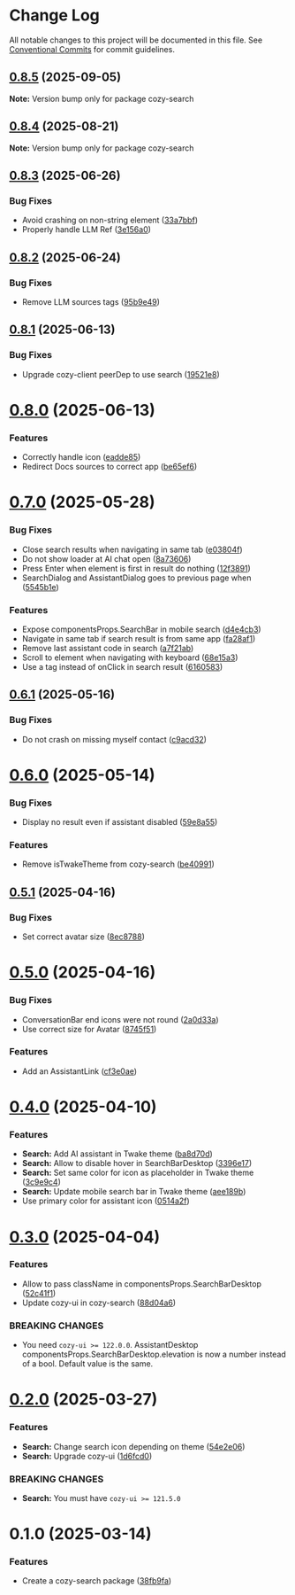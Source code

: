 # Change Log

All notable changes to this project will be documented in this file.
See [Conventional Commits](https://conventionalcommits.org) for commit guidelines.

## [0.8.5](https://github.com/cozy/cozy-libs/compare/cozy-search@0.8.4...cozy-search@0.8.5) (2025-09-05)

**Note:** Version bump only for package cozy-search

## [0.8.4](https://github.com/cozy/cozy-libs/compare/cozy-search@0.8.3...cozy-search@0.8.4) (2025-08-21)

**Note:** Version bump only for package cozy-search

## [0.8.3](https://github.com/cozy/cozy-libs/compare/cozy-search@0.8.2...cozy-search@0.8.3) (2025-06-26)

### Bug Fixes

- Avoid crashing on non-string element ([33a7bbf](https://github.com/cozy/cozy-libs/commit/33a7bbff87cb5fafd57e69339aa484f4ddb990f3))
- Properly handle LLM Ref ([3e156a0](https://github.com/cozy/cozy-libs/commit/3e156a0b5aee0c1910ae4366684334ed056d0d5e))

## [0.8.2](https://github.com/cozy/cozy-libs/compare/cozy-search@0.8.1...cozy-search@0.8.2) (2025-06-24)

### Bug Fixes

- Remove LLM sources tags ([95b9e49](https://github.com/cozy/cozy-libs/commit/95b9e497c47d951be686ff7e2895533d474861e3))

## [0.8.1](https://github.com/cozy/cozy-libs/compare/cozy-search@0.8.0...cozy-search@0.8.1) (2025-06-13)

### Bug Fixes

- Upgrade cozy-client peerDep to use search ([19521e8](https://github.com/cozy/cozy-libs/commit/19521e88f31c37f7776c0d3279d227c2d99a3271))

# [0.8.0](https://github.com/cozy/cozy-libs/compare/cozy-search@0.7.0...cozy-search@0.8.0) (2025-06-13)

### Features

- Correctly handle icon ([eadde85](https://github.com/cozy/cozy-libs/commit/eadde85752c6ede6217bc4fa435cdcee736cccfd))
- Redirect Docs sources to correct app ([be65ef6](https://github.com/cozy/cozy-libs/commit/be65ef68525381577d278343fd216da0f6f6416c))

# [0.7.0](https://github.com/cozy/cozy-libs/compare/cozy-search@0.6.1...cozy-search@0.7.0) (2025-05-28)

### Bug Fixes

- Close search results when navigating in same tab ([e03804f](https://github.com/cozy/cozy-libs/commit/e03804fcbd4c80c1a52be511ad2723b4a2a6eac2))
- Do not show loader at AI chat open ([8a73606](https://github.com/cozy/cozy-libs/commit/8a736065a4200e5a4831a01998529fb76b8c6107))
- Press Enter when element is first in result do nothing ([12f3891](https://github.com/cozy/cozy-libs/commit/12f3891971a85e827dca7437ba9a3d39444c2c61))
- SearchDialog and AssistantDialog goes to previous page when ([5545b1e](https://github.com/cozy/cozy-libs/commit/5545b1e4210db7878532a28ee7c0fe3c59659315))

### Features

- Expose componentsProps.SearchBar in mobile search ([d4e4cb3](https://github.com/cozy/cozy-libs/commit/d4e4cb317e3535df6fc00d5b5f816c7e8e0a68c5))
- Navigate in same tab if search result is from same app ([fa28af1](https://github.com/cozy/cozy-libs/commit/fa28af13cee580874a1a4dd9011615128e602c0a))
- Remove last assistant code in search ([a7f21ab](https://github.com/cozy/cozy-libs/commit/a7f21abe0e91dddb205d05a86a0bebc8d8c6619f))
- Scroll to element when navigating with keyboard ([68e15a3](https://github.com/cozy/cozy-libs/commit/68e15a3ac45d8e0af5c8f4238cea4b017921ea58))
- Use a tag instead of onClick in search result ([6160583](https://github.com/cozy/cozy-libs/commit/6160583e1303b64cbc89cf0c42cd545a651c21c6))

## [0.6.1](https://github.com/cozy/cozy-libs/compare/cozy-search@0.6.0...cozy-search@0.6.1) (2025-05-16)

### Bug Fixes

- Do not crash on missing myself contact ([c9acd32](https://github.com/cozy/cozy-libs/commit/c9acd325d871e6c3df9d2bf82209d09bc059551b))

# [0.6.0](https://github.com/cozy/cozy-libs/compare/cozy-search@0.5.1...cozy-search@0.6.0) (2025-05-14)

### Bug Fixes

- Display no result even if assistant disabled ([59e8a55](https://github.com/cozy/cozy-libs/commit/59e8a55503ab74fbc448f231ec45eac008eff941))

### Features

- Remove isTwakeTheme from cozy-search ([be40991](https://github.com/cozy/cozy-libs/commit/be409919551c3e78b15bfbc50c4994fa56d2922c))

## [0.5.1](https://github.com/cozy/cozy-libs/compare/cozy-search@0.5.0...cozy-search@0.5.1) (2025-04-16)

### Bug Fixes

- Set correct avatar size ([8ec8788](https://github.com/cozy/cozy-libs/commit/8ec87883250eeadf72b4468b72d7e93354117aa6))

# [0.5.0](https://github.com/cozy/cozy-libs/compare/cozy-search@0.4.0...cozy-search@0.5.0) (2025-04-16)

### Bug Fixes

- ConversationBar end icons were not round ([2a0d33a](https://github.com/cozy/cozy-libs/commit/2a0d33a8c61ac2146cf4dd0268b3bca89b522c4b))
- Use correct size for Avatar ([8745f51](https://github.com/cozy/cozy-libs/commit/8745f5118d0e6a7583bc02658160744984be93c7))

### Features

- Add an AssistantLink ([cf3e0ae](https://github.com/cozy/cozy-libs/commit/cf3e0ae3e1483fba93683f797187af1aca75528e))

# [0.4.0](https://github.com/cozy/cozy-libs/compare/cozy-search@0.3.0...cozy-search@0.4.0) (2025-04-10)

### Features

- **Search:** Add AI assistant in Twake theme ([ba8d70d](https://github.com/cozy/cozy-libs/commit/ba8d70d0e56c502d7e1cba9546094aeecc02d54d))
- **Search:** Allow to disable hover in SearchBarDesktop ([3396e17](https://github.com/cozy/cozy-libs/commit/3396e1787de2b4d2ff37dce5f3f84713c8687247))
- **Search:** Set same color for icon as placeholder in Twake theme ([3c9e9c4](https://github.com/cozy/cozy-libs/commit/3c9e9c4068d3c53651a19e16c83362fe261a3781))
- **Search:** Update mobile search bar in Twake theme ([aee189b](https://github.com/cozy/cozy-libs/commit/aee189bf4e6eb0ce6c9e63585b55c04991438e8a))
- Use primary color for assistant icon ([0514a2f](https://github.com/cozy/cozy-libs/commit/0514a2f757b8f111b65223df6c554a5183ea0e0d))

# [0.3.0](https://github.com/cozy/cozy-libs/compare/cozy-search@0.2.0...cozy-search@0.3.0) (2025-04-04)

### Features

- Allow to pass className in componentsProps.SearchBarDesktop ([52c41f1](https://github.com/cozy/cozy-libs/commit/52c41f1525e3ce89873d67c99f63f3721d407386))
- Update cozy-ui in cozy-search ([88d04a6](https://github.com/cozy/cozy-libs/commit/88d04a676ab76132a388c8a4e424bb92c185098d))

### BREAKING CHANGES

- You need `cozy-ui >= 122.0.0`. AssistantDesktop
  componentsProps.SearchBarDesktop.elevation is now a number instead of
  a bool. Default value is the same.

# [0.2.0](https://github.com/cozy/cozy-libs/compare/cozy-search@0.1.0...cozy-search@0.2.0) (2025-03-27)

### Features

- **Search:** Change search icon depending on theme ([54e2e06](https://github.com/cozy/cozy-libs/commit/54e2e069889e4f889e8e70eccf86aa4b5e0dfdfd))
- **Search:** Upgrade cozy-ui ([1d6fcd0](https://github.com/cozy/cozy-libs/commit/1d6fcd06e25b993c3ab41a7e903941761f030b37))

### BREAKING CHANGES

- **Search:** You must have `cozy-ui >= 121.5.0`

# 0.1.0 (2025-03-14)

### Features

- Create a cozy-search package ([38fb9fa](https://github.com/cozy/cozy-libs/commit/38fb9fa92027769be11987ae4aa1309dfde72358))
